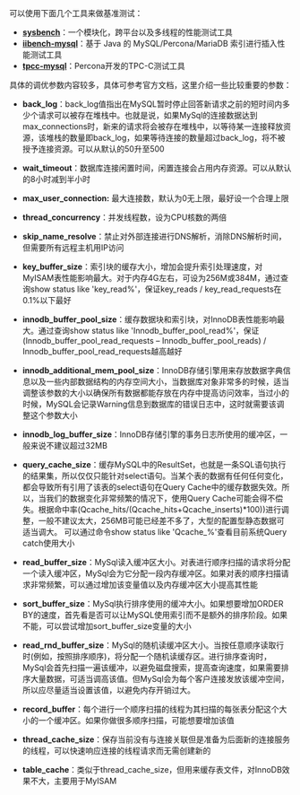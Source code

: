 可以使用下面几个工具来做基准测试：

- [**sysbench**](https://github.com/akopytov/sysbench)：一个模块化，跨平台以及多线程的性能测试工具
- [**iibench-mysql**](https://github.com/tmcallaghan/iibench-mysql)：基于 Java 的 MySQL/Percona/MariaDB 索引进行插入性能测试工具
- [**tpcc-mysql**](https://github.com/Percona-Lab/tpcc-mysql)：Percona开发的TPC-C测试工具



具体的调优参数内容较多，具体可参考官方文档，这里介绍一些比较重要的参数：

- **back_log**：back_log值指出在MySQL暂时停止回答新请求之前的短时间内多少个请求可以被存在堆栈中。也就是说，如果MySql的连接数据达到max_connections时，新来的请求将会被存在堆栈中，以等待某一连接释放资源，该堆栈的数量即back_log，如果等待连接的数量超过back_log，将不被授予连接资源。可以从默认的50升至500



- **wait_timeout**：数据库连接闲置时间，闲置连接会占用内存资源。可以从默认的8小时减到半小时



- **max_user_connection:** 最大连接数，默认为0无上限，最好设一个合理上限



- **thread_concurrency**：并发线程数，设为CPU核数的两倍



- **skip_name_resolve**：禁止对外部连接进行DNS解析，消除DNS解析时间，但需要所有远程主机用IP访问



- **key_buffer_size**：索引块的缓存大小，增加会提升索引处理速度，对MyISAM表性能影响最大。对于内存4G左右，可设为256M或384M，通过查询show status like 'key_read%'，保证key_reads / key_read_requests在0.1%以下最好



- **innodb_buffer_pool_size**：缓存数据块和索引块，对InnoDB表性能影响最大。通过查询show status like 'Innodb_buffer_pool_read%'，保证 (Innodb_buffer_pool_read_requests – Innodb_buffer_pool_reads) / Innodb_buffer_pool_read_requests越高越好



- **innodb_additional_mem_pool_size**：InnoDB存储引擎用来存放数据字典信息以及一些内部数据结构的内存空间大小，当数据库对象非常多的时候，适当调整该参数的大小以确保所有数据都能存放在内存中提高访问效率，当过小的时候，MySQL会记录Warning信息到数据库的错误日志中，这时就需要该调整这个参数大小



- **innodb_log_buffer_size**：InnoDB存储引擎的事务日志所使用的缓冲区，一般来说不建议超过32MB



- **query_cache_size**：缓存MySQL中的ResultSet，也就是一条SQL语句执行的结果集，所以仅仅只能针对select语句。当某个表的数据有任何任何变化，都会导致所有引用了该表的select语句在Query Cache中的缓存数据失效。所以，当我们的数据变化非常频繁的情况下，使用Query Cache可能会得不偿失。根据命中率(Qcache_hits/(Qcache_hits+Qcache_inserts)*100))进行调整，一般不建议太大，256MB可能已经差不多了，大型的配置型静态数据可适当调大。 可以通过命令show status like 'Qcache_%'查看目前系统Query catch使用大小



- **read_buffer_size**：MySql读入缓冲区大小。对表进行顺序扫描的请求将分配一个读入缓冲区，MySql会为它分配一段内存缓冲区。如果对表的顺序扫描请求非常频繁，可以通过增加该变量值以及内存缓冲区大小提高其性能



- **sort_buffer_size**：MySql执行排序使用的缓冲大小。如果想要增加ORDER BY的速度，首先看是否可以让MySQL使用索引而不是额外的排序阶段。如果不能，可以尝试增加sort_buffer_size变量的大小



- **read_rnd_buffer_size**：MySql的随机读缓冲区大小。当按任意顺序读取行时(例如，按照排序顺序)，将分配一个随机读缓存区。进行排序查询时，MySql会首先扫描一遍该缓冲，以避免磁盘搜索，提高查询速度，如果需要排序大量数据，可适当调高该值。但MySql会为每个客户连接发放该缓冲空间，所以应尽量适当设置该值，以避免内存开销过大。



- **record_buffer**：每个进行一个顺序扫描的线程为其扫描的每张表分配这个大小的一个缓冲区。如果你做很多顺序扫描，可能想要增加该值



- **thread_cache_size**：保存当前没有与连接关联但是准备为后面新的连接服务的线程，可以快速响应连接的线程请求而无需创建新的



- **table_cache**：类似于thread_cache_size，但用来缓存表文件，对InnoDB效果不大，主要用于MyISAM
